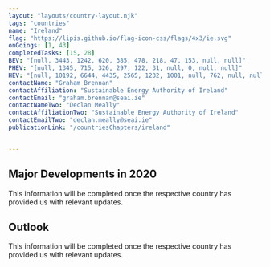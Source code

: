 ```yaml
---
layout: "layouts/country-layout.njk"
tags: "countries"
name: "Ireland"
flag: "https://lipis.github.io/flag-icon-css/flags/4x3/ie.svg"
onGoings: [1, 43]
completedTasks: [15, 28]
BEV: "[null, 3443, 1242, 620, 385, 478, 218, 47, 153, null, null]"
PHEV: "[null, 1345, 715, 326, 297, 122, 31, null, 0, null, null]"
HEV: "[null, 10192, 6644, 4435, 2565, 1232, 1001, null, 762, null, null]"
contactName: "Graham Brennan"
contactAffiliation: "Sustainable Energy Authority of Ireland"
contactEmail: "graham.brennan@seai.ie"
contactNameTwo: "​​​​​​Declan Meally"
contactAffiliationTwo: "Sustainable Energy Authority of Ireland"
contactEmailTwo: "declan.meally@seai.ie"
publicationLink: "/countriesChapters/ireland"


---
```

## Major Developments in 2020
This information will be completed once the respective country has provided us with relevant updates. 

## Outlook   
This information will be completed once the respective country has provided us with relevant updates.   